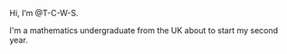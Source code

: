 Hi, I’m @T-C-W-S. 

I'm a mathematics undergraduate from the UK about to start my second year. 

<!---
T-C-W-S/T-C-W-S is a ✨ special ✨ repository because its `README.md` (this file) appears on your GitHub profile.
You can click the Preview link to take a look at your changes.
--->
